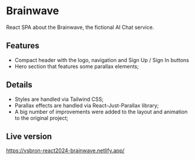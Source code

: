 # Brainwave

React SPA about the Brainwave, the fictional AI Chat service.

## Features

- Compact header with the logo, navigation and Sign Up / Sign In buttons
- Hero section that features some parallax elements;

## Details

- Styles are handled via Tailwind CSS;
- Parallax effects are handled via React-Just-Parallax library;
- A big number of improvements were added to the layout and animation to the original project;

## Live version

https://vsbron-react2024-brainwave.netlify.app/
